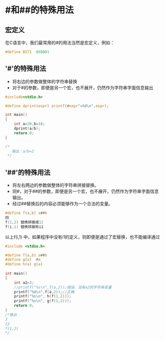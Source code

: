# #和##的特殊用法

## 宏定义
在C语言中，我们最常用的#的用法当然是宏定义，例如：
```C
#define BIT1  0X0001
```

## '#'的特殊用法

+ 将右边的参数做整体的字符串替换
+ 对于#的参数，即便是另一个宏，也不展开，仍然作为字符串字面信息输出

```C
#include<stdio.h>

#define dprint(expr) printf(#expr"=%d\n",expr); 

int main() 
{  
    int a=20,b=10;
    dprint(a/b);
    return 0; 
}

/*
   输出：a/b=2
 */

```

## '##'的特殊用法

+ 将左右两边的参数做整体的字符串拼接替换。
+ 同#，对于##的参数，即便是另一个宏，也不展开，仍然作为字符串字面信息输出。
+ 经过##替换后的内容必须能够作为一个合法的变量。

```C
#define f(a,b) a##b
则
f(1,2) 替换拼接成12
f(i,1) 替换拼接称i1
```

以上f(i,1) 中，如果程序中没有i1的定义，则即便是通过了宏替换，也不能编译通过

```C
#include <stdio.h>

#define f(a,b) a##b
#define g(a)  #a
#define h(a) g(a)
 
int main()
{
    int a2=3;
    //printf("%s\n",f(a,2));错误，没有a2的字符串变量 
    printf("%d\n",f(a,2));//正确 
    printf("%s\n", h(f(1,2)));
    printf("%s\n", g(f(1,2)));
    return 0;
}
/*输出
3
12
f(1,2)
*/
```
